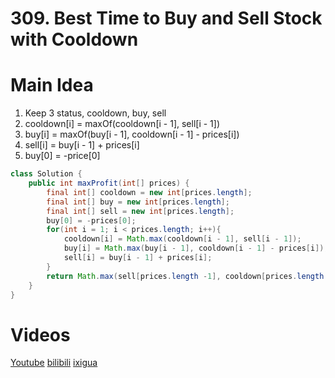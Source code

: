 # 309. Best Time to Buy and Sell Stock with Cooldown

# Main Idea

1. Keep 3 status, cooldown, buy, sell
2. cooldown[i] = maxOf(cooldown[i - 1], sell[i - 1])
3. buy[i] = maxOf(buy[i - 1], cooldown[i - 1] - prices[i])
4. sell[i] = buy[i - 1] + prices[i]
5. buy[0] = -price[0]

```java
class Solution {
    public int maxProfit(int[] prices) {
        final int[] cooldown = new int[prices.length];
        final int[] buy = new int[prices.length];
        final int[] sell = new int[prices.length];
        buy[0] = -prices[0];
        for(int i = 1; i < prices.length; i++){
            cooldown[i] = Math.max(cooldown[i - 1], sell[i - 1]);
            buy[i] = Math.max(buy[i - 1], cooldown[i - 1] - prices[i]);
            sell[i] = buy[i - 1] + prices[i];
        }
        return Math.max(sell[prices.length -1], cooldown[prices.length - 1]);
    }
}
```

# Videos
[Youtube](https://www.youtube.com/watch?v=z9AG0dIKvV4)
[bilibili](https://www.bilibili.com/video/BV1VQ4y1D7uX/)
[ixigua](https://www.ixigua.com/i7019382288563733000/)